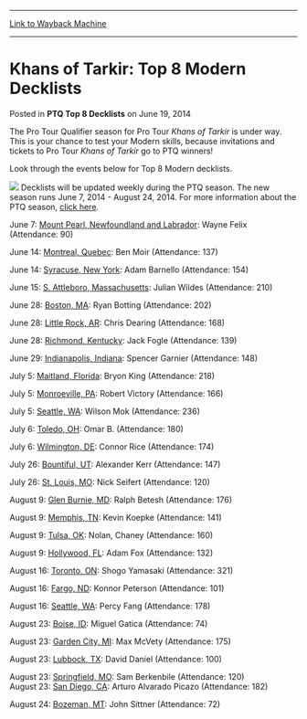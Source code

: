 
---
[Link to Wayback Machine](https://web.archive.org/web/20141213024146/http://magic.wizards.com/en/articles/archive/ptq-top-8-decklists/khans-tarkir-top-8-modern-decklists-2014-06-19)

[_metadata_:description]:- "The Pro Tour Qualifier season for Pro Tour Khans of Tarkir is under way. This is your chance to test your Modern skills, because invitations and tickets to Pro Tour Khans of Tarkir go to PTQ winners! Look through the events below for Top 8 Modern decklists."
[_metadata_:generator]:- "Drupal 7 (http://drupal.org)"
[_metadata_:node]:- "227431"
[_metadata_:publish_date]:- "2014-06-19"
[_metadata_:source]:- "div-main-content"
[_metadata_:title]:- "Khans of Tarkir: Top 8 Modern Decklists"
[_metadata_:wayback_capture_timestamp]:- "2014-12-13 02:41:46"
[_metadata_:wayback_raw_url]:- "https://web.archive.org/web/20141213024146id_/http://magic.wizards.com/en/articles/archive/ptq-top-8-decklists/khans-tarkir-top-8-modern-decklists-2014-06-19"
[_metadata_:wayback_url]:- "http://magic.wizards.com/en/articles/archive/ptq-top-8-decklists/khans-tarkir-top-8-modern-decklists-2014-06-19"
---


Khans of Tarkir: Top 8 Modern Decklists
=======================================



 Posted in **PTQ Top 8 Decklists**
 on June 19, 2014 









The Pro Tour Qualifier season for Pro Tour *Khans of Tarkir* is under way. This is your chance to test your Modern skills, because invitations and tickets to Pro Tour *Khans of Tarkir* go to PTQ winners!


Look through the events below for Top 8 Modern decklists.


![](https://media.wizards.com/2014/events/ptq_400.jpg)
Decklists will be updated weekly during the PTQ season. The new season runs June 7, 2014 - August 24, 2014. For more information about the PTQ season, [click here](http://magic.wizards.com/en/articles/archive/qualifiers-pro-tour-khans-tarkir-honolulu-2014-06-10).


June 7: [Mount Pearl, Newfoundland and Labrador](http://magic.wizards.com/en/articles/archive/khans-tarkir-ptq-mount-pearl-2014-06-26): Wayne Felix (Attendance: 90)  



June 14: [Montreal, Quebec](http://magic.wizards.com/en/articles/archive/khans-tarkir-ptq-montreal-2014-06-19): Ben Moir (Attendance: 137)  

June 14: [Syracuse, New York](http://magic.wizards.com/en/articles/archive/khans-tarkir-ptq-syracuse-2014-06-19): Adam Barnello (Attendance: 154)  

June 15: [S. Attleboro, Massachusetts](http://magic.wizards.com/en/articles/archive/khans-tarkir-ptq-s-attleboro-2014-06-19): Julian Wildes (Attendance: 210)


June 28: [Boston, MA](http://magic.wizards.com/en/articles/archive/khans-tarkir-ptq-boston-2014-07-03): Ryan Botting (Attendance: 202)  

June 28: [Little Rock, AR](http://magic.wizards.com/en/articles/archive/khans-tarkir-ptq-little-rock-2014-07-03): Chris Dearing (Attendance: 168)  

June 28: [Richmond, Kentucky](/node/253011): Jack Fogle (Attendance: 139)  

June 29: [Indianapolis, Indiana](/node/253016): Spencer Garnier (Attendance: 148)



July 5: [Maitland, Florida](http://magic.wizards.com/en/articles/archive/khans-tarkir-ptq-maitland-2014-07-24): Bryon King (Attendance: 218)  

July 5: [Monroeville, PA](http://magic.wizards.com/en/articles/archive/khans-tarkir-ptq-monroeville-2014-07-10): Robert Victory (Attendance: 166)  

July 5: [Seattle, WA](http://magic.wizards.com/en/articles/archive/khans-tarkir-ptq-seattle-2014-07-10): Wilson Mok (Attendance: 236)  

July 6: [Toledo, OH](http://magic.wizards.com/en/articles/archive/khans-tarkir-ptq-toledo-2014-07-10): Omar B. (Attendance: 180)  

July 6: [Wilmington, DE](http://magic.wizards.com/en/articles/archive/khans-tarkir-ptq-wilmington-2014-07-10): Connor Rice (Attendance: 174)



July 26: [Bountiful, UT](/node/256101): Alexander Kerr (Attendance: 147)  

July 26: [St. Louis, MO](/node/256096): Nick Seifert (Attendance: 120)


August 9: [Glen Burnie, MD](/node/259561): Ralph Betesh (Attendance: 176)  

August 9: [Memphis, TN](/node/259571): Kevin Koepke (Attendance: 141)  

August 9: [Tulsa, OK](/node/259576): Nolan, Chaney (Attendance: 160)  

August 9: [Hollywood, FL](/node/259566): Adam Fox (Attendance: 132)


August 16: [Toronto, ON](/node/261096): Shogo Yamasaki (Attendance: 321)  

August 16: [Fargo, ND](/node/261086): Konnor Peterson (Attendance: 101)  

August 16: [Seattle, WA](/node/261091): Percy Fang (Attendance: 178)


August 23: [Boise, ID](/node/263071): Miguel Gatica (Attendance: 74)  

August 23: [Garden City, MI](/node/263066): Max McVety (Attendance: 175)  

August 23: [Lubbock, TX](/node/263061): David Daniel (Attendance: 100)  

August 23: [Springfield, MO](/node/263056): Sam Berkenbile (Attendance: 120)  
August 23: [San Diego, CA](/node/264751): Arturo Alvarado Picazo (Attendance: 182)  

August 24: [Bozeman, MT](http://magic.wizards.com/en/articles/archive/khans-tarkir-ptq-bozeman-2014-09-08): John Sittner (Attendance: 72)







